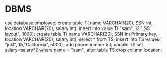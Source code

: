 # DBMS
 use database employee;
 create table T( name VARCHAR(20), SSN int, location VARCHAR(20), salary int);
insert into value T( "sam", 12," SS layout", 1000);
 create table T( name VARCHAR(20), SSN int Primary key, location VARCHAR(20), salary int);
select * from TS;
insert into TS values( "jnkl", 15,"California", 5000);
add phonenumber int;
update TS set salary=salary*2 where name = "sam";
alter table TS drop column location;

